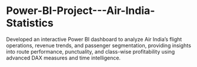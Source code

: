 # Power-BI-Project---Air-India-Statistics
Developed an interactive Power BI dashboard to analyze Air India’s flight operations, revenue trends, and passenger segmentation, providing insights into route performance, punctuality, and class-wise profitability using advanced DAX measures and time intelligence.
